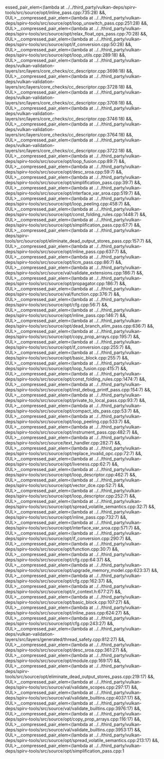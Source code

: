 essed_pair_elem<(lambda at ../../third_party/vulkan-deps/spirv-tools/src/source/opt/inline_pass.cpp:735:28) &&, 0UL> __compressed_pair_elem<(lambda at ../../third_party/vulkan-deps/spirv-tools/src/source/opt/loop_unswitch_pass.cpp:251:28) &&, 0UL> __compressed_pair_elem<(lambda at ../../third_party/vulkan-deps/spirv-tools/src/source/opt/relax_float_ops_pass.cpp:70:28) &&, 0UL> __compressed_pair_elem<(lambda at ../../third_party/vulkan-deps/spirv-tools/src/source/opt/if_conversion.cpp:50:28) &&, 0UL> __compressed_pair_elem<(lambda at ../../third_party/vulkan-deps/spirv-tools/src/source/opt/loop_utils.cpp:289:18) &&, 0UL> __compressed_pair_elem<(lambda at ../../third_party/vulkan-deps/vulkan-validation-layers/src/layers/core_checks/cc_descriptor.cpp:3698:18) &&, 0UL> __compressed_pair_elem<(lambda at ../../third_party/vulkan-deps/vulkan-validation-layers/src/layers/core_checks/cc_descriptor.cpp:3728:18) &&, 0UL> __compressed_pair_elem<(lambda at ../../third_party/vulkan-deps/vulkan-validation-layers/src/layers/core_checks/cc_descriptor.cpp:3708:18) &&, 0UL> __compressed_pair_elem<(lambda at ../../third_party/vulkan-deps/vulkan-validation-layers/src/layers/core_checks/cc_descriptor.cpp:3746:18) &&, 0UL> __compressed_pair_elem<(lambda at ../../third_party/vulkan-deps/vulkan-validation-layers/src/layers/core_checks/cc_descriptor.cpp:3764:18) &&, 0UL> __compressed_pair_elem<(lambda at ../../third_party/vulkan-deps/vulkan-validation-layers/src/layers/core_checks/cc_descriptor.cpp:3722:18) &&, 0UL> __compressed_pair_elem<(lambda at ../../third_party/vulkan-deps/spirv-tools/src/source/opt/loop_fusion.cpp:89:7) &&, 0UL> __compressed_pair_elem<(lambda at ../../third_party/vulkan-deps/spirv-tools/src/source/opt/desc_sroa.cpp:59:7) &&, 0UL> __compressed_pair_elem<(lambda at ../../third_party/vulkan-deps/spirv-tools/src/source/opt/simplification_pass.cpp:39:7) &&, 0UL> __compressed_pair_elem<(lambda at ../../third_party/vulkan-deps/spirv-tools/src/source/opt/interface_var_sroa.cpp:519:7) &&, 0UL> __compressed_pair_elem<(lambda at ../../third_party/vulkan-deps/spirv-tools/src/source/opt/loop_peeling.cpp:458:7) &&, 0UL> __compressed_pair_elem<(lambda at ../../third_party/vulkan-deps/spirv-tools/src/source/opt/const_folding_rules.cpp:1448:7) &&, 0UL> __compressed_pair_elem<(lambda at ../../third_party/vulkan-deps/spirv-tools/src/source/opt/simplification_pass.cpp:67:7) &&, 0UL> __compressed_pair_elem<(lambda at ../../third_party/vulkan-deps/spirv-tools/src/source/opt/eliminate_dead_output_stores_pass.cpp:157:7) &&, 0UL> __compressed_pair_elem<(lambda at ../../third_party/vulkan-deps/spirv-tools/src/source/opt/inline_pass.cpp:637:7) &&, 0UL> __compressed_pair_elem<(lambda at ../../third_party/vulkan-deps/spirv-tools/src/source/opt/licm_pass.cpp:86:7) &&, 0UL> __compressed_pair_elem<(lambda at ../../third_party/vulkan-deps/spirv-tools/src/source/val/validate_extensions.cpp:186:7) &&, 0UL> __compressed_pair_elem<(lambda at ../../third_party/vulkan-deps/spirv-tools/src/source/opt/propagator.cpp:186:7) &&, 0UL> __compressed_pair_elem<(lambda at ../../third_party/vulkan-deps/spirv-tools/src/source/val/function.cpp:376:7) &&, 0UL> __compressed_pair_elem<(lambda at ../../third_party/vulkan-deps/spirv-tools/src/source/opt/cfg.cpp:56:7) &&, 0UL> __compressed_pair_elem<(lambda at ../../third_party/vulkan-deps/spirv-tools/src/source/opt/inline_pass.cpp:146:7) &&, 0UL> __compressed_pair_elem<(lambda at ../../third_party/vulkan-deps/spirv-tools/src/source/opt/dead_branch_elim_pass.cpp:636:7) &&, 0UL> __compressed_pair_elem<(lambda at ../../third_party/vulkan-deps/spirv-tools/src/source/opt/copy_prop_arrays.cpp:195:7) &&, 0UL> __compressed_pair_elem<(lambda at ../../third_party/vulkan-deps/spirv-tools/src/source/opt/if_conversion.cpp:255:7) &&, 0UL> __compressed_pair_elem<(lambda at ../../third_party/vulkan-deps/spirv-tools/src/source/opt/basic_block.cpp:255:7) &&, 0UL> __compressed_pair_elem<(lambda at ../../third_party/vulkan-deps/spirv-tools/src/source/opt/loop_fusion.cpp:415:7) &&, 0UL> __compressed_pair_elem<(lambda at ../../third_party/vulkan-deps/spirv-tools/src/source/opt/const_folding_rules.cpp:1474:7) &&, 0UL> __compressed_pair_elem<(lambda at ../../third_party/vulkan-deps/spirv-tools/src/source/opt/inst_debug_printf_pass.cpp:154:7) &&, 0UL> __compressed_pair_elem<(lambda at ../../third_party/vulkan-deps/spirv-tools/src/source/opt/private_to_local_pass.cpp:93:7) &&, 0UL> __compressed_pair_elem<(lambda at ../../third_party/vulkan-deps/spirv-tools/src/source/opt/compact_ids_pass.cpp:53:7) &&, 0UL> __compressed_pair_elem<(lambda at ../../third_party/vulkan-deps/spirv-tools/src/source/opt/loop_peeling.cpp:533:7) &&, 0UL> __compressed_pair_elem<(lambda at ../../third_party/vulkan-deps/spirv-tools/src/source/opt/instrument_pass.cpp:482:7) &&, 0UL> __compressed_pair_elem<(lambda at ../../third_party/vulkan-deps/spirv-tools/src/source/text_handler.cpp:282:7) &&, 0UL> __compressed_pair_elem<(lambda at ../../third_party/vulkan-deps/spirv-tools/src/source/opt/replace_invalid_opc.cpp:72:7) &&, 0UL> __compressed_pair_elem<(lambda at ../../third_party/vulkan-deps/spirv-tools/src/source/opt/liveness.cpp:62:7) &&, 0UL> __compressed_pair_elem<(lambda at ../../third_party/vulkan-deps/spirv-tools/src/source/opt/loop_descriptor.cpp:462:7) &&, 0UL> __compressed_pair_elem<(lambda at ../../third_party/vulkan-deps/spirv-tools/src/source/opt/vector_dce.cpp:52:7) &&, 0UL> __compressed_pair_elem<(lambda at ../../third_party/vulkan-deps/spirv-tools/src/source/opt/loop_descriptor.cpp:252:7) &&, 0UL> __compressed_pair_elem<(lambda at ../../third_party/vulkan-deps/spirv-tools/src/source/opt/spread_volatile_semantics.cpp:32:7) &&, 0UL> __compressed_pair_elem<(lambda at ../../third_party/vulkan-deps/spirv-tools/src/source/opt/inline_pass.cpp:732:7) &&, 0UL> __compressed_pair_elem<(lambda at ../../third_party/vulkan-deps/spirv-tools/src/source/opt/interface_var_sroa.cpp:571:7) &&, 0UL> __compressed_pair_elem<(lambda at ../../third_party/vulkan-deps/spirv-tools/src/source/opt/if_conversion.cpp:290:7) &&, 0UL> __compressed_pair_elem<(lambda at ../../third_party/vulkan-deps/spirv-tools/src/source/opt/function.cpp:30:7) &&, 0UL> __compressed_pair_elem<(lambda at ../../third_party/vulkan-deps/spirv-tools/src/source/opt/cfg.cpp:64:37) &&, 0UL> __compressed_pair_elem<(lambda at ../../third_party/vulkan-deps/spirv-tools/src/source/opt/upgrade_memory_model.cpp:623:37) &&, 0UL> __compressed_pair_elem<(lambda at ../../third_party/vulkan-deps/spirv-tools/src/source/opt/cfg.cpp:162:37) &&, 0UL> __compressed_pair_elem<(lambda at ../../third_party/vulkan-deps/spirv-tools/src/source/opt/ir_context.h:677:27) &&, 0UL> __compressed_pair_elem<(lambda at ../../third_party/vulkan-deps/spirv-tools/src/source/opt/basic_block.cpp:107:27) &&, 0UL> __compressed_pair_elem<(lambda at ../../third_party/vulkan-deps/spirv-tools/src/source/opt/inline_pass.cpp:624:27) &&, 0UL> __compressed_pair_elem<(lambda at ../../third_party/vulkan-deps/spirv-tools/src/source/opt/cfg.cpp:243:27) &&, 0UL> __compressed_pair_elem<(lambda at ../../third_party/vulkan-deps/vulkan-validation-layers/src/layers/generated/thread_safety.cpp:812:27) &&, 0UL> __compressed_pair_elem<(lambda at ../../third_party/vulkan-deps/spirv-tools/src/source/opt/desc_sroa.cpp:361:27) &&, 0UL> __compressed_pair_elem<(lambda at ../../third_party/vulkan-deps/spirv-tools/src/source/opt/module.cpp:169:17) &&, 0UL> __compressed_pair_elem<(lambda at ../../third_party/vulkan-deps/spirv-tools/src/source/opt/eliminate_dead_output_stores_pass.cpp:219:17) &&, 0UL> __compressed_pair_elem<(lambda at ../../third_party/vulkan-deps/spirv-tools/src/source/val/validate_scopes.cpp:297:17) &&, 0UL> __compressed_pair_elem<(lambda at ../../third_party/vulkan-deps/spirv-tools/src/source/val/validate_builtins.cpp:4037:17) &&, 0UL> __compressed_pair_elem<(lambda at ../../third_party/vulkan-deps/spirv-tools/src/source/val/validate_builtins.cpp:3976:17) &&, 0UL> __compressed_pair_elem<(lambda at ../../third_party/vulkan-deps/spirv-tools/src/source/opt/copy_prop_arrays.cpp:116:17) &&, 0UL> __compressed_pair_elem<(lambda at ../../third_party/vulkan-deps/spirv-tools/src/source/val/validate_builtins.cpp:3953:17) &&, 0UL> __compressed_pair_elem<(lambda at ../../third_party/vulkan-deps/spirv-tools/src/source/opt/spread_volatile_semantics.cpp:213:17) &&, 0UL> __compressed_pair_elem<(lambda at ../../third_party/vulkan-deps/spirv-tools/src/source/opt/simplification_pass.cpp:1